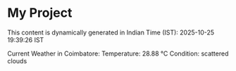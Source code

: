 # My Project

This content is dynamically generated in Indian Time (IST): 2025-10-25 19:39:26 IST


Current Weather in Coimbatore:
Temperature: 28.88 °C
Condition: scattered clouds
